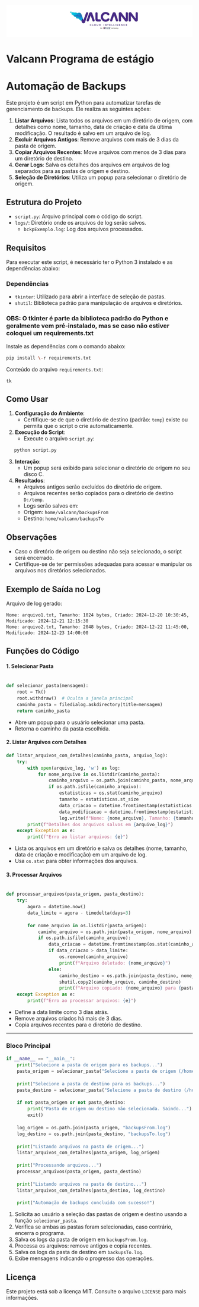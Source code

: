 ![ValcannLogo](/public/Captura%20de%20tela%202024-12-24%20143050.png)

# **Valcann Programa de estágio** 

# **Automação de Backups** 

Este projeto é um script em Python para automatizar tarefas de gerenciamento de backups. Ele realiza as seguintes ações:

1. **Listar Arquivos**: Lista todos os arquivos em um diretório de origem, com detalhes como nome, tamanho, data de criação e data da última modificação. O resultado é salvo em um arquivo de log.  
2. **Excluir Arquivos Antigos**: Remove arquivos com mais de 3 dias da pasta de origem.  
3. **Copiar Arquivos Recentes**: Move arquivos com menos de 3 dias para um diretório de destino.  
4. **Gerar Logs**: Salva os detalhes dos arquivos em arquivos de log separados para as pastas de origem e destino.  
5. **Seleção de Diretórios**: Utiliza um popup para selecionar o diretório de origem.

## **Estrutura do Projeto**

* `script.py`: Arquivo principal com o código do script.  
* `logs/`: Diretório onde os arquivos de log serão salvos.  
  * `bckpExemplo.log`: Log dos arquivos processados.

## **Requisitos**

Para executar este script, é necessário ter o Python 3 instalado e as dependências abaixo:

### **Dependências**

* `tkinter`: Utilizado para abrir a interface de seleção de pastas.  
* `shutil`: Biblioteca padrão para manipulação de arquivos e diretórios.

### **OBS:** O tkinter é parte da biblioteca padrão do Python e geralmente vem pré-instalado, mas se caso não estiver coloquei um requirements.txt 

Instale as dependências com o comando abaixo:
```bash
pip install \-r requirements.txt
```
Conteúdo do arquivo `requirements.txt`:
```
tk
```
## **Como Usar**

1. **Configuração do Ambiente**:  
   * Certifique-se de que o diretório de destino (padrão: `temp`) existe ou permita que o script o crie automaticamente.  
2. **Execução do Script**:  
   * Execute o arquivo `script.py`:  
  ```bash
     python script.py  
  ```
3. **Interação**:  
   * Um popup será exibido para selecionar o diretório de origem no seu disco C.  
4. **Resultados**:  
   * Arquivos antigos serão excluídos do diretório de origem.  
   * Arquivos recentes serão copiados para o diretório de destino `D:/temp`.  
   * Logs serão salvos em:  
   * Origem:  `home/valcann/backupsFrom`  
   * Destino: `home/valcann/backupsTo`

## **Observações**

* Caso o diretório de origem ou destino não seja selecionado, o script será encerrado.  
* Certifique-se de ter permissões adequadas para acessar e manipular os arquivos nos diretórios selecionados.

## **Exemplo de Saída no Log**

Arquivo de log gerado:
```log
Nome: arquivo1.txt, Tamanho: 1024 bytes, Criado: 2024-12-20 10:30:45, Modificado: 2024-12-21 12:15:30  
Nome: arquivo2.txt, Tamanho: 2048 bytes, Criado: 2024-12-22 11:45:00, Modificado: 2024-12-23 14:00:00
```
## **Funções do Código**

#### **1\. Selecionar Pasta**

```python  

def selecionar_pasta(mensagem):  
    root = Tk()  
    root.withdraw()  # Oculta a janela principal  
    caminho_pasta = filedialog.askdirectory(title=mensagem)  
    return caminho_pasta
```
* Abre um popup para o usuário selecionar uma pasta.  
* Retorna o caminho da pasta escolhida.

#### **2\. Listar Arquivos com Detalhes**

```python  
def listar_arquivos_com_detalhes(caminho_pasta, arquivo_log):
    try: 
        with open(arquivo_log, 'w') as log:  
            for nome_arquivo in os.listdir(caminho_pasta):  
                caminho_arquivo = os.path.join(caminho_pasta, nome_arquivo)  
                if os.path.isfile(caminho_arquivo):  
                    estatisticas = os.stat(caminho_arquivo)  
                    tamanho = estatisticas.st_size  
                    data_criacao = datetime.fromtimestamp(estatisticas.st_ctime)  
                    data_modificacao = datetime.fromtimestamp(estatisticas.st_mtime)  
                    log.write(f"Nome: {nome_arquivo}, Tamanho: {tamanho} bytes, Criado: {data_criacao}, Modificado: {data_modificacao}\n")  
        print(f"Detalhes dos arquivos salvos em {arquivo_log}")  
    except Exception as e:  
        print(f"Erro ao listar arquivos: {e}")
```        

* Lista os arquivos em um diretório e salva os detalhes (nome, tamanho, data de criação e modificação) em um arquivo de log.  
* Usa `os.stat` para obter informações dos arquivos.

#### **3\. Processar Arquivos**

```python  

def processar_arquivos(pasta_origem, pasta_destino):  
    try:  
        agora = datetime.now()  
        data_limite = agora - timedelta(days=3)

        for nome_arquivo in os.listdir(pasta_origem):  
            caminho_arquivo = os.path.join(pasta_origem, nome_arquivo)  
            if os.path.isfile(caminho_arquivo):  
                data_criacao = datetime.fromtimestamp(os.stat(caminho_arquivo).st_ctime)  
                if data_criacao > data_limite:  
                    os.remove(caminho_arquivo) 
                    print(f"Arquivo deletado: {nome_arquivo}")  
                else:  
                    caminho_destino = os.path.join(pasta_destino, nome_arquivo)  
                    shutil.copy2(caminho_arquivo, caminho_destino)  
                    print(f"Arquivo copiado: {nome_arquivo} para {pasta_destino}")  
    except Exception as e:  
        print(f"Erro ao processar arquivos: {e}")
```
* Define a data limite como 3 dias atrás.  
* Remove arquivos criados há mais de 3 dias.  
* Copia arquivos recentes para o diretório de destino.

---

### **Bloco Principal**

```python  
if __name__ == "__main__": 
    print("Selecione a pasta de origem para os backups...")  
    pasta_origem = selecionar_pasta("Selecione a pasta de origem (/home/valcann/backupsFrom)")

    print("Selecione a pasta de destino para os backups...")  
    pasta_destino = selecionar_pasta("Selecione a pasta de destino (/home/valcann/backupsTo)")

    if not pasta_origem or not pasta_destino:
        print("Pasta de origem ou destino não selecionada. Saindo...")  
        exit()

    log_origem = os.path.join(pasta_origem, "backupsFrom.log")  
    log_destino = os.path.join(pasta_destino, "backupsTo.log")

    print("Listando arquivos na pasta de origem...") 
    listar_arquivos_com_detalhes(pasta_origem, log_origem)

    print("Processando arquivos...")  
    processar_arquivos(pasta_origem, pasta_destino)

    print("Listando arquivos na pasta de destino...")  
    listar_arquivos_com_detalhes(pasta_destino, log_destino)

    print("Automação de backups concluída com sucesso!")
```

1. Solicita ao usuário a seleção das pastas de origem e destino usando a função `selecionar_pasta`.  
2. Verifica se ambas as pastas foram selecionadas, caso contrário, encerra o programa.  
3. Salva os logs da pasta de origem em `backupsFrom.log`.  
4. Processa os arquivos: remove antigos e copia recentes.  
5. Salva os logs da pasta de destino em `backupsTo.log`.  
6. Exibe mensagens indicando o progresso das operações.



## **Licença**

Este projeto está sob a licença MIT. Consulte o arquivo `LICENSE` para mais informações.

